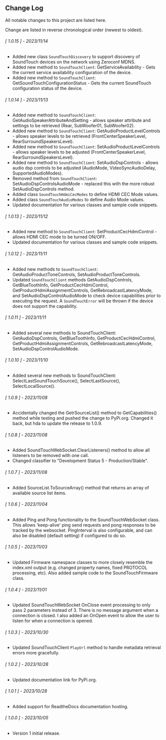 ## Change Log

All notable changes to this project are listed here.  

Change are listed in reverse chronological order (newest to oldest).  

<span class="changelog">

###### [ 1.0.15 ] - 2023/11/14

  *  Added new class `SoundTouchDiscovery` to support discovery of SoundTouch devices on the network using Zeroconf MDNS.
  *  Added new method to `SoundTouchClient`: GetServiceAvailability - Gets the current service availability configuration of the device.
  *  Added new method to `SoundTouchClient`: GetSoundTouchConfigurationStatus - Gets the current SoundTouch configuration status of the device.

###### [ 1.0.14 ] - 2023/11/13

  *  Added new method to `SoundTouchClient`: GetAudioSpeakerAttributeAndSetting - allows speaker attribute and settings to be retrieved (Rear, SubWoofer01, SubWoofer02).
  *  Added new method to `SoundTouchClient`: GetAudioProductLevelControls - allows speaker levels to be retrieved (FrontCenterSpeakerLevel, RearSurroundSpeakersLevel).
  *  Added new method to `SoundTouchClient`: SetAudioProductLevelControls - allows speaker levels to be adjusted (FrontCenterSpeakerLevel, RearSurroundSpeakersLevel).
  *  Added new method to `SoundTouchClient`: SetAudioDspControls - allows audio dsp controls to be adjusted (AudioMode, VideoSyncAudioDelay, SupportedAudioModes).
  *  Removed method from `SoundTouchClient`: SetAudioDspControlsAudioMode - replaced this with the more robust SetAudioDspControls method.
  *  Added class `SoundTouchHdmiCecModes` to define HDMI CEC Mode values.
  *  Added class `SoundTouchAudioModes` to define Audio Mode values.
  *  Updated documentation for various classes and sample code snippets.

###### [ 1.0.13 ] - 2023/11/12

  *  Added new method to `SoundTouchClient`: SetProductCecHdmiControl - allows HDMI CEC mode to be turned ON/OFF.
  *  Updated documentation for various classes and sample code snippets.

###### [ 1.0.12 ] - 2023/11/11

  *  Added new methods to `SoundTouchClient`: GetAudioProductToneControls, SetAudioProductToneControls.
  *  Updated `SoundTouchClient` methods GetAudioDspControls, GetBlueToothInfo, GetProductCecHdmiControl, GetProductHdmiAssignmentControls, GetRebroadcastLatencyMode, and SetAudioDspControlAudioMode to check device capabilities prior to executing the request.  A `SoundTouchError` will be thrown if the device does not support the capability.

###### [ 1.0.11 ] - 2023/11/11

  *  Added several new methods to SoundTouchClient: GetAudioDspControls, GetBlueToothInfo, GetProductCecHdmiControl, GetProductHdmiAssignmentControls, GetRebroadcastLatencyMode, SetAudioDspControlAudioMode.

###### [ 1.0.10 ] - 2023/11/10

  *  Added several new methods to SoundTouchClient: SelectLastSoundTouchSource(), SelectLastSource(), SelectLocalSource().

###### [ 1.0.9 ] - 2023/11/08

  *  Accidentally changed the GetrSourceList() method to GetCapabilities() method while testing and pushed the change to PyPi.org.  Changed it back, but hda to update the release to 1.0.9.

###### [ 1.0.8 ] - 2023/11/08

  *  Added SoundTouchWebSocket.ClearListeners() method to allow all listeners to be removed with one call.
  *  Changed classifier to "Development Status 5 - Production/Stable".

###### [ 1.0.7 ] - 2023/11/08

  *  Added SourceList.ToSourceArray() method that returns an array of available source list items.

###### [ 1.0.6 ] - 2023/11/04

  *  Added Ping and Pong functionality to the SoundTouchWebSocket class.  This allows 'keep-alive' ping send requests and pong responses to be tracked by the websocket.  PingInterval is also configurable, and can also be disabled (default setting) if configured to do so.

###### [ 1.0.5 ] - 2023/11/03

  *  Updated Firmware namespace classes to more closely resemble the index.xml output (e.g. changed property names, fixed PROTOCOL processing, etc).  Also added sample code to the SoundTouchFirmware class.

###### [ 1.0.4 ] - 2023/11/01

  *  Updated SoundTouchWebSocket OnClose event processing to only pass 2 parameters instead of 3.  There is no message argument when a connection is closed.  I also added an OnOpen event to allow the user to listen for when a connection is opened.

###### [ 1.0.3 ] - 2023/10/30

  *  Updated SoundTouchClient `PlayUrl` method to handle metadata retrieval errors more gracefully.

###### [ 1.0.2 ] - 2023/10/28

  *  Updated documentation link for PyPi.org.

###### [ 1.0.1 ] - 2023/10/28

  *  Added support for ReadtheDocs documentation hosting.

###### [ 1.0.0 ] - 2023/10/05

  *  Version 1 initial release.

</span>
